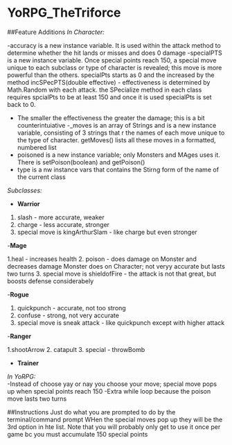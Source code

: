 
# YoRPG_TheTriforce
##Feature Additions
_In Character:_


-accuracy is a new instance variable. It is used within the attack method to determine whether the hit lands or misses and does 0 damage
-specialPTS is a new instance variable. Once special points reach 150, a special move unique to each subclass or type of character is revealed; this move is more powerful than the others. specialPts starts as 0 and the increased by the method incSPecPTS(double effective) - effectiveness is determined by Math.Random with each attack. the SPecialize method in each class requires spcialPts to be at least 150 and once it is used specialPts is set back to 0.
- The smaller the effectiveness the greater the damage; this is a bit counterintuiative
-_moves is an array of Strings and is a new instance variable, consisting of 3 strings that r the names of each move unique to the type of character. getMoves() lists all these moves in a formatted, numbered list
- poisoned is a new instance variable; only Monsters and MAges uses it. There is setPoison(boolean) and getPoison()
 - type is a nw instance vars that contains the Stirng form of the name of the current class
 
 _Subclasses:_
 
- **Warrior**
 1. slash - more accurate, weaker 
 2. charge - less accurate, stronger
 3. special move is kingArthurSlam - like charge but even stronger

-**Mage**

1.heal - increases health
2. poison - does damage on Monster and decreases damage Monster does on Character; not veryy accurate but lasts two turns
3. special move is shieldofFire - the attack is not that great, but boosts defense considerabely

-**Rogue**

1. quickpunch - accurate, not too strong
2. confuse - strong, not very accurate
3. special move is sneak attack - like quickpunch except with higher attack

-**Ranger**

1.shootArrow
2. catapult
3. special - throwBomb

- **Trainer**

_In YoRPG:_                                                                                                                                                   
-Instead of choose yay or nay you choose your move; special move pops up when special points reach 150
-Extra while loop because the poison move lasts two turns

##Instructions
Just do what you are prompted to do by the terminal/command prompt
WHen the special moves pop up they will be the 3rd option in hte list. Note that you will probably only get to use it once per game bc you must accumulate 150 special points